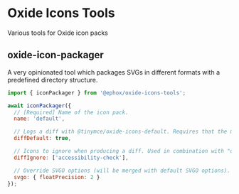 # Oxide Icons Tools

Various tools for Oxide icon packs

## oxide-icon-packager
A very opinionated tool which packages SVGs in different formats with a predefined directory structure.

```javascript
import { iconPackager } from '@ephox/oxide-icons-tools';

await iconPackager({
  // [Required] Name of the icon pack.
  name: 'default',

  // Logs a diff with @tinymce/oxide-icons-default. Requires that the module is made available.
  diffDefault: true,

  // Icons to ignore when producing a diff. Used in combination with "diffDefault"
  diffIgnore: ['accessibility-check'],

  // Override SVGO options (will be merged with default SVGO options). Use "svgo: false" to completely disable SVGO
  svgo: { floatPrecision: 2 }
});
```
